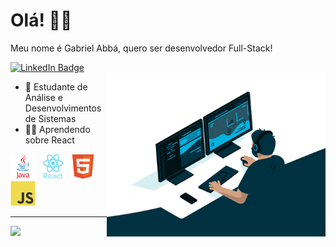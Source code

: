 # Olá! 🙋‍♂️
Meu nome é Gabriel Abbá, quero ser desenvolvedor Full-Stack!

  <div id="badges">
  <a href = "https://www.linkedin.com/in/gabriel-abba2/">
    <img src="https://img.shields.io/badge/LinkedIn-blue?style=for-the-badge&logo=linkedin&logoColor=white" alt="LinkedIn Badge"/>
  </a>
  </div>

<img src = "giphy.gif" width = "350px" align = right align = center>

- 📖 Estudante de Análise e Desenvolvimentos de Sistemas
- 👩‍💻 Aprendendo sobre React

<div>
  <img src="https://github.com/devicons/devicon/blob/master/icons/java/java-original-wordmark.svg" title="Java" alt="Java" width="40" height="40"/>&nbsp;
  <img src="https://github.com/devicons/devicon/blob/master/icons/react/react-original-wordmark.svg" title="React" alt="React" width="40" height="40"/>&nbsp;
  <img src="https://github.com/devicons/devicon/blob/master/icons/html5/html5-original.svg" title="HTML5" alt="HTML" width="40" height="40"/>&nbsp;
  <img src="https://github.com/devicons/devicon/blob/master/icons/javascript/javascript-original.svg" title="JavaScript" alt="JavaScript" width="40" height="40"/>&nbsp;
</div>

---

<div align = "left">
<img height = "200em" src="https://github-readme-stats.vercel.app/api/top-langs/?username=gabriel-abba&show_icons=true&theme=bear&count_private=true"/>
</div>
